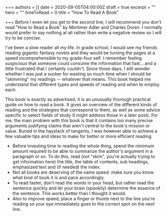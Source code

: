 +++
authors = []
date = 2020-09-05T04:00:00Z
draft = true
excerpt = ""
hero = ""
timeToRead = 0
title = "How To Read A Book"

+++
Before I even let you get to the second line, I will recommend you don't read "How to Read a Book" by Mortimer Adler and Charles Doren. I normally would prefer to say nothing at all rather than write a negative review so I will try to be concise.

I've been a slow reader all my life. In grade school, I would see my friends reading gigantic fantasy novels and they would be turning the pages at a speed incomprehensible to my grade-four self. I remember feeling suspicious that someone could consume the information that fast... and a little frustrated that I certainly couldn't. Since those days, I still wonder whether I was just a sucker for wasting so much time when I should be "skimming" my readings -- whatever that means. This book helped me understand that different types and speeds of reading and when to employ each. 

 This book is exactly as advertised, it is an unusually thorough practical guide on how to read a book. It gives an overview of the different kinds of reading and the strategies that correspond to them, as well as some advice specific to select fields of study (I might address those in a later post). For me, the main problem with this book is that it contains too many precise arguments justifying claims that aren't central to the book's mission or value. Buried in the haystack of tangents, I was however able to achieve a few valuable tips and ideas to make for better or more efficient reading.

* Before investing time to reading the whole thing, spend the minimum amount required to be able to summarize the author's argument in a paragraph or so. To do this, read (not "skim", you're actually trying to get information here) the title, the table of contents, sub headings, emphasized text and (if needed) the index. 
* Not all books are deserving of the same speed. make sure you know what kind of book it is and pace accordingly.
* To read faster, don't read the words in your head, but rather read the sentence quickly and let your brain (spookily) determine the essence of the sentence. This works better than I thought it would.
* Also to improve speed, place a finger or thumb next to the line you're reading so your eye immediately goes to the correct spot on the next line. 